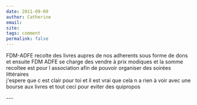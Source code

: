 ```yaml
---
date: 2011-09-09
author: Catherine
email: 
site: 
tags: comment
permalink: false
---
```


<p>FDM-ADFE recolte des livres aupres de nos adherents sous forme de dons et ensuite FDM ADFE se charge des vendre à prix modiques et la somme recoltee est pour l association afin de pouvoir organiser des soirées littéraires<br />
j'espere que c est clair pour toi et il est vrai que cela n a rien à voir avec une bourse aux livres  et tout ceci pour eviter des quipropos </p>
---